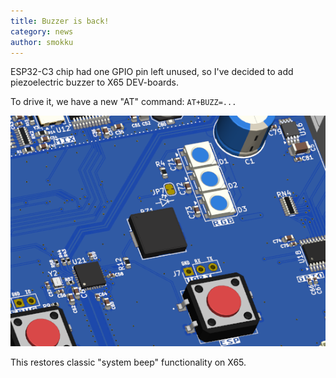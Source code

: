 ```yaml
---
title: Buzzer is back!
category: news
author: smokku
---
```


ESP32-C3 chip had one GPIO pin left unused,
so I've decided to add piezoelectric buzzer to X65 DEV-boards.

To drive it, we have a new "AT" command: `AT+BUZZ=...`

![X65 DEV-board buzzer](/media/2025-09-30-buzzer.png)

This restores classic "system beep" functionality on X65.
